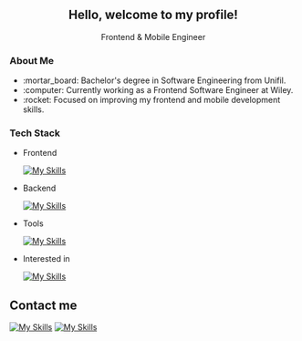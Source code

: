 
<h2 align="center">Hello, welcome to my profile!</h2>

<p align="center">Frontend & Mobile Engineer</p>

<h3>About Me</h3>
<ul>
  <li>:mortar_board: Bachelor's degree in Software Engineering from Unifil.</li>
  <li>:computer: Currently working as a Frontend Software Engineer at Wiley.</li>
  <li>:rocket: Focused on improving my frontend and mobile development skills.</li>
</ul>

<h3>Tech Stack</h3>
<ul>
  <li>Frontend</li>

  [![My Skills](https://skillicons.dev/icons?i=js,html,css,ts,cypress,jest,nextjs,react,redux,sass,tailwind,vite,graphql)](https://skillicons.dev)

  <li>Backend</li>

  [![My Skills](https://skillicons.dev/icons?i=docker,prisma,firebase,mongodb,mysql)](https://skillicons.dev)

  <li>Tools</li>

  [![My Skills](https://skillicons.dev/icons?i=git,postman,npm,yarn)](https://skillicons.dev)

  <li>Interested in</li>

  [![My Skills](https://skillicons.dev/icons?i=nodejs,aws)](https://skillicons.dev)
  
</ul>

## Contact me
  [![My Skills](https://skillicons.dev/icons?i=linkedin)](https://linkedin.com/in/enrico-secco)
  [![My Skills](https://skillicons.dev/icons?i=gmail)](mailto:enricosecco@edu.unifil.br)
